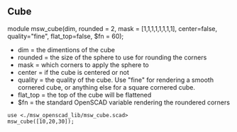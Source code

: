 ## Cube

module msw_cube(dim, rounded = 2, mask = [1,1,1,1,1,1,1,1], center=false, quality="fine", flat_top=false, $fn = 60);
* dim = the dimentions of the cube
* rounded = the size of the sphere to use for rounding the corners
* mask = which corners to apply the sphere to
* center = if the cube is centered or not
* quality = the quality of the cube. Use "fine" for rendering a smooth cornered cube, or anything else for a square cornered cube.
* flat_top = the top of the cube will be flattened
* $fn = the standard OpenSCAD variable rendering the roundered corners

~~~
use <./msw_openscad_lib/msw_cube.scad>
msw_cube([10,20,30]);
~~~


